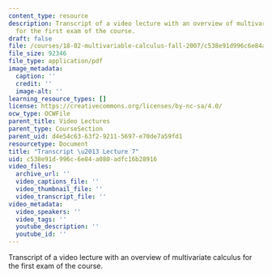 ```yaml
---
content_type: resource
description: Transcript of a video lecture with an overview of multivariate calculus
  for the first exam of the course.
draft: false
file: /courses/18-02-multivariable-calculus-fall-2007/c538e91d996c6e84a080adfc16b28916_18_022007L07.pdf
file_size: 92346
file_type: application/pdf
image_metadata:
  caption: ''
  credit: ''
  image-alt: ''
learning_resource_types: []
license: https://creativecommons.org/licenses/by-nc-sa/4.0/
ocw_type: OCWFile
parent_title: Video Lectures
parent_type: CourseSection
parent_uid: d4e54c63-63f2-9211-5697-e70de7a59fd1
resourcetype: Document
title: "Transcript \u2013 Lecture 7"
uid: c538e91d-996c-6e84-a080-adfc16b28916
video_files:
  archive_url: ''
  video_captions_file: ''
  video_thumbnail_file: ''
  video_transcript_file: ''
video_metadata:
  video_speakers: ''
  video_tags: ''
  youtube_description: ''
  youtube_id: ''
---
```

Transcript of a video lecture with an overview of multivariate calculus for the first exam of the course.